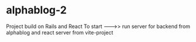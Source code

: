 # alphablog-2
Project build on Rails and React
To start --->> run server for backend from alphablog and react server from vite-project
